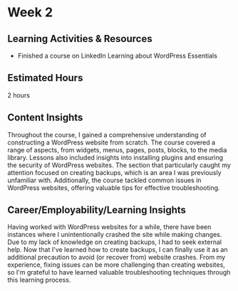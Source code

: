 # Week 2

## Learning Activities & Resources
- Finished a course on LinkedIn Learning about WordPress Essentials

## Estimated Hours
2 hours

## Content Insights
Throughout the course, I gained a comprehensive understanding of constructing a WordPress website from scratch. The 
course covered a range of aspects, from widgets, menus, pages, posts, blocks, to the media library. Lessons also 
included insights into installing plugins and ensuring the security of WordPress websites. The section that 
particularly caught my attention focused on creating backups, which is an area I was previously unfamiliar with. 
Additionally, the course tackled common issues in WordPress websites, offering valuable tips for effective 
troubleshooting.

## Career/Employability/Learning Insights
Having worked with WordPress websites for a while, there have been instances where I unintentionally crashed the site
while making changes. Due to my lack of knowledge on creating backups, I had to seek external help. Now that I've 
learned how to create backups, I can finally use it as an additional precaution to avoid (or recover from) website 
crashes. From my experience, fixing issues can be more challenging than creating websites, so I'm grateful to have 
learned valuable troubleshooting techniques through this learning process.